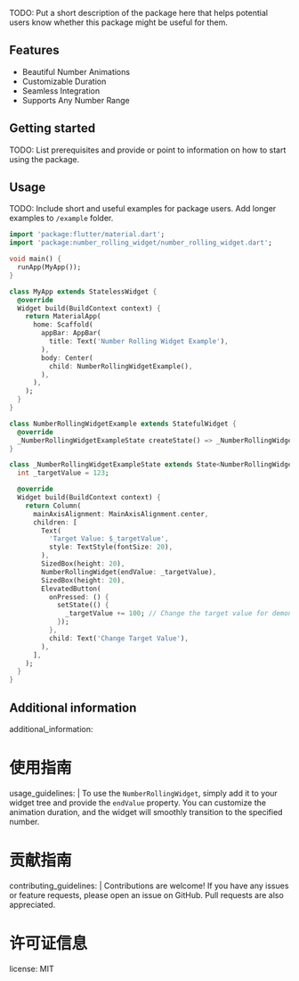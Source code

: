 <!--
This README describes the package. If you publish this package to pub.dev,
this README's contents appear on the landing page for your package.

For information about how to write a good package README, see the guide for
[writing package pages](https://dart.dev/guides/libraries/writing-package-pages).

For general information about developing packages, see the Dart guide for
[creating packages](https://dart.dev/guides/libraries/create-library-packages)
and the Flutter guide for
[developing packages and plugins](https://flutter.dev/developing-packages).
-->

TODO: Put a short description of the package here that helps potential users
know whether this package might be useful for them.

## Features

- Beautiful Number Animations
- Customizable Duration
- Seamless Integration
- Supports Any Number Range

## Getting started

TODO: List prerequisites and provide or point to information on how to
start using the package.

## Usage

TODO: Include short and useful examples for package users. Add longer examples
to `/example` folder.

```dart
import 'package:flutter/material.dart';
import 'package:number_rolling_widget/number_rolling_widget.dart';

void main() {
  runApp(MyApp());
}

class MyApp extends StatelessWidget {
  @override
  Widget build(BuildContext context) {
    return MaterialApp(
      home: Scaffold(
        appBar: AppBar(
          title: Text('Number Rolling Widget Example'),
        ),
        body: Center(
          child: NumberRollingWidgetExample(),
        ),
      ),
    );
  }
}

class NumberRollingWidgetExample extends StatefulWidget {
  @override
  _NumberRollingWidgetExampleState createState() => _NumberRollingWidgetExampleState();
}

class _NumberRollingWidgetExampleState extends State<NumberRollingWidgetExample> {
  int _targetValue = 123;

  @override
  Widget build(BuildContext context) {
    return Column(
      mainAxisAlignment: MainAxisAlignment.center,
      children: [
        Text(
          'Target Value: $_targetValue',
          style: TextStyle(fontSize: 20),
        ),
        SizedBox(height: 20),
        NumberRollingWidget(endValue: _targetValue),
        SizedBox(height: 20),
        ElevatedButton(
          onPressed: () {
            setState(() {
              _targetValue += 100; // Change the target value for demonstration
            });
          },
          child: Text('Change Target Value'),
        ),
      ],
    );
  }
}

```

## Additional information

additional_information:
# 使用指南
usage_guidelines: |
To use the `NumberRollingWidget`, simply add it to your widget tree and provide
the `endValue` property. You can customize the animation duration, and the widget
will smoothly transition to the specified number.

# 贡献指南
contributing_guidelines: |
Contributions are welcome! If you have any issues or feature requests, please
open an issue on GitHub. Pull requests are also appreciated.

# 许可证信息
license: MIT
